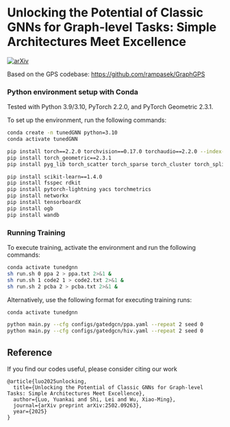# Unlocking the Potential of Classic GNNs for Graph-level Tasks: Simple Architectures Meet Excellence
[![arXiv](https://img.shields.io/badge/arXiv-2502.09263-b31b1b.svg)](https://arxiv.org/abs/2502.09263)

Based on the GPS codebase: https://github.com/rampasek/GraphGPS

### Python environment setup with Conda

Tested with Python 3.9/3.10, PyTorch 2.2.0, and PyTorch Geometric 2.3.1.

To set up the environment, run the following commands:
```bash
conda create -n tunedGNN python=3.10
conda activate tunedGNN

pip install torch==2.2.0 torchvision==0.17.0 torchaudio==2.2.0 --index-url https://download.pytorch.org/whl/cu118
pip install torch_geometric==2.3.1
pip install pyg_lib torch_scatter torch_sparse torch_cluster torch_spline_conv -f https://data.pyg.org/whl/torch-2.2.0+cu118.html

pip install scikit-learn==1.4.0
pip install fsspec rdkit
pip install pytorch-lightning yacs torchmetrics
pip install networkx
pip install tensorboardX
pip install ogb
pip install wandb
```


### Running Training

To execute training, activate the environment and run the following commands:

```bash
conda activate tunedgnn
sh run.sh 0 ppa 2 > ppa.txt 2>&1 &
sh run.sh 1 code2 1 > code2.txt 2>&1 &
sh run.sh 2 pcba 2 > pcba.txt 2>&1 &
```

Alternatively, use the following format for executing training runs:

```bash
conda activate tunedgnn

python main.py --cfg configs/gatedgcn/ppa.yaml --repeat 2 seed 0 
python main.py --cfg configs/gatedgcn/hiv.yaml --repeat 2 seed 0 
```

## Reference

If you find our codes useful, please consider citing our work

```
@article{luo2025unlocking,
  title={Unlocking the Potential of Classic GNNs for Graph-level Tasks: Simple Architectures Meet Excellence},
  author={Luo, Yuankai and Shi, Lei and Wu, Xiao-Ming},
  journal={arXiv preprint arXiv:2502.09263},
  year={2025}
}
```
